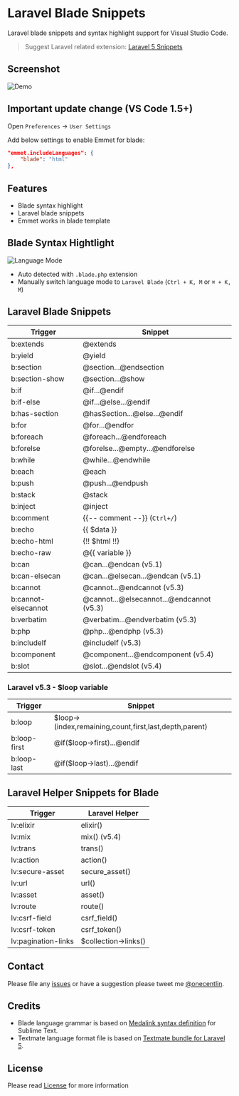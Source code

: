 # Laravel Blade Snippets

Laravel blade snippets and syntax highlight support for Visual Studio Code.

> Suggest Laravel related extension: [Laravel 5 Snippets](https://marketplace.visualstudio.com/items?itemName=onecentlin.laravel5-snippets)

## Screenshot

![Demo](https://github.com/onecentlin/laravel-blade-snippets-vscode/raw/master/images/screenshot.gif)

## Important update change (VS Code 1.5+)

Open `Preferences` -> `User Settings`

Add below settings to enable Emmet for blade:

```json
"emmet.includeLanguages": {
    "blade": "html"
},
```

## Features

* Blade syntax highlight
* Laravel blade snippets
* Emmet works in blade template

## Blade Syntax Hightlight

![Language Mode](https://github.com/onecentlin/laravel-blade-snippets-vscode/raw/master/images/language-mode.png)

* Auto detected with `.blade.php` extension
* Manually switch language mode to `Laravel Blade` (`Ctrl + K, M` or `⌘ + K, M`)

## Laravel Blade Snippets

| Trigger        | Snippet                         |
|----------------|---------------------------------|
| b:extends      | @extends                        |
| b:yield        | @yield                          |
| b:section      | @section...@endsection          |
| b:section-show | @section...@show                |
| b:if           | @if...@endif                    |
| b:if-else      | @if...@else...@endif            |
| b:has-section  | @hasSection...@else...@endif    |
| b:for          | @for...@endfor                  |
| b:foreach      | @foreach...@endforeach          |
| b:forelse      | @forelse...@empty...@endforelse |
| b:while        | @while...@endwhile              |
| b:each         | @each                           |
| b:push         | @push...@endpush                |
| b:stack        | @stack                          |
| b:inject       | @inject                         |
| b:comment      | {{-- comment --}}  (`Ctrl+/`)   |
| b:echo         | {{ $data }}                     |
| b:echo-html    | {!! $html !!}                   |
| b:echo-raw     | @{{ variable }}                 |
| b:can          | @can...@endcan (v5.1)           |
| b:can-elsecan  | @can...@elsecan...@endcan (v5.1)|
| b:cannot       | @cannot...@endcannot (v5.3)     |
| b:cannot-elsecannot | @cannot...@elsecannot...@endcannot (v5.3) |
| b:verbatim     | @verbatim...@endverbatim  (v5.3)|
| b:php          | @php...@endphp  (v5.3)          |
| b:includeIf    | @includeIf  (v5.3)              |
| b:component    | @component...@endcomponent (v5.4)|
| b:slot         | @slot...@endslot (v5.4)         |

### Laravel v5.3 - $loop variable

| Trigger        | Snippet                         |
|----------------|---------------------------------|
| b:loop         | $loop->(index,remaining,count,first,last,depth,parent) |
| b:loop-first   | @if($loop->first)...@endif      |
| b:loop-last    | @if($loop->last)...@endif       |

## Laravel Helper Snippets for Blade

| Trigger         | Laravel Helper                  |
|-----------------|---------------------------------|
| lv:elixir       | elixir()                        |
| lv:mix          | mix()  (v5.4)                   |
| lv:trans        | trans()                         |
| lv:action       | action()                        |
| lv:secure-asset | secure_asset()                  |
| lv:url          | url()                           |
| lv:asset        | asset()                         |
| lv:route        | route()                         |
| lv:csrf-field   | csrf_field()                    |
| lv:csrf-token   | csrf_token()                    |
| lv:pagination-links | $collection->links()        |

## Contact

Please file any [issues](https://github.com/onecentlin/laravel-blade-snippets-vscode/issues) or have a suggestion please tweet me [@onecentlin](https://twitter.com/onecentlin).

## Credits

* Blade language grammar is based on [Medalink syntax definition](https://github.com/Medalink/laravel-blade) for Sublime Text.
* Textmate language format file is based on [Textmate bundle for Laravel 5](https://github.com/loranger/Laravel.tmbundle).

## License

Please read [License](https://github.com/onecentlin/laravel-blade-snippets-vscode/blob/master/LICENSE.md) for more information
